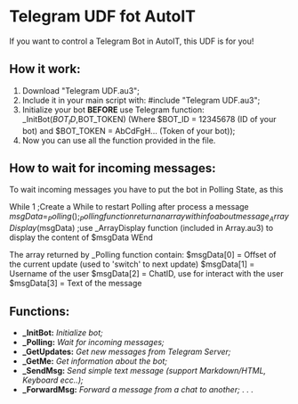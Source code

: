 # Telegram UDF fot AutoIT

If you want to control a Telegram Bot in AutoIT, this UDF is for you! 

## How it work:

1. Download "Telegram UDF.au3";
2. Include it in your main script with: #include "Telegram UDF.au3";
3. Initialize your bot **BEFORE** use Telegram function: _InitBot($BOT_ID,$BOT_TOKEN) (Where $BOT_ID = 12345678 (ID of your bot) and $BOT_TOKEN = AbCdFgH... (Token of your bot));
4. Now you can use all the function provided in the file.

## How to wait for incoming messages:

To wait incoming messages you have to put the bot in Polling State, as this

While 1 ;Create a While to restart Polling after process a message
	$msgData = _Polling() ;_Polling function return an array with info about message
	_ArrayDisplay($msgData) ;use _ArrayDisplay function (included in Array.au3) to display the content of $msgData
WEnd

The array returned by _Polling function contain:
	$msgData[0] = Offset of the current update (used to 'switch' to next update)
	$msgData[1] = Username of the user
	$msgData[2] = ChatID, use for interact with the user
	$msgData[3] = Text of the message
	
## Functions:
* **_InitBot:** _Initialize bot;_
* **_Polling:** _Wait for incoming messages;_
* **_GetUpdates:** _Get new messages from Telegram Server;_
* **_GetMe:** _Get information about the bot;_
* **_SendMsg:** _Send simple text message (support Markdown/HTML, Keyboard ecc..);_
* **_ForwardMsg:** _Forward a message from a chat to another;_
.
.
.

